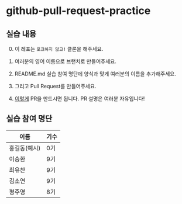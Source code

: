 # github-pull-request-practice

## 실습 내용

0. 이 레포는 `포크하지 않고!` 클론을 해주세요.

1. 여러분의 영어 이름으로 브랜치로 만들어주세요.

2. README.md 실습 참여 명단에 양식과 맞게 여러분의 이름을 추가해주세요.

3. 그리고 Pull Request를 만들어주세요.

4. [이렇게](https://github.com/likelion-kookmin/github-pull-request-practice/pull/1) PR을 만드시면 됩니다. PR 설명은 여러분 자유입니다!

## 실습 참여 명단

| 이름 | 기수 |
| -- | -- |
| 홍길동(예시) | 0기 |
| 이승환 | 9기 |
| 최유찬 | 9기 |
| 김소연 | 9기 |
| 평주영 | 8기 |
